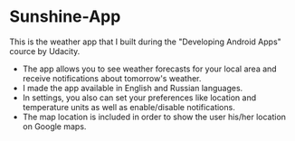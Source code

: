 # Sunshine-App
This is the weather app that I built during the "Developing Android Apps" cource by Udacity.
* The app allows you to see weather forecasts for your local area and receive notifications about tomorrow's weather.
* I made the app available in English and Russian languages. 
* In settings, you also can set your preferences like location and temperature units as well as enable/disable notifications.
* The map location is included in order to show the user his/her location on Google maps. 
